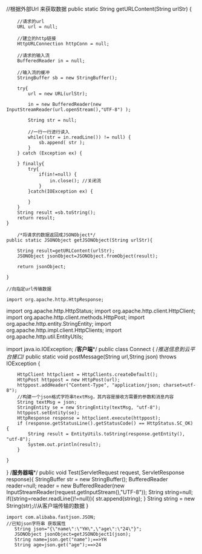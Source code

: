 //根据外部Url 来获取数据
 public static String getURLContent(String urlStr) {

        //请求的url
        URL url = null;

        //建立的http链接
        HttpURLConnection httpConn = null;

        //请求的输入流
        BufferedReader in = null;

        //输入流的缓冲
        StringBuffer sb = new StringBuffer();

        try{
            url = new URL(urlStr);

            in = new BufferedReader(new InputStreamReader(url.openStream(),"UTF-8") );

            String str = null;

            //一行一行进行读入
            while((str = in.readLine()) != null) {
                sb.append( str );
            }
        } catch (Exception ex) {

        } finally{
            try{
                if(in!=null) {
                    in.close(); //关闭流
                }
            }catch(IOException ex) {

            }
        }
        String result =sb.toString();
        return result;
    }
		
		/*将请求的数据返回成JSONObject*/
    public static JSONObject getJSONObject(String urlStr){

        String result=getURLContent(urlStr);
        JSONObject jsonObject=JSONObject.fromObject(result);

        return jsonObject;

    }
    
    //向指定url传输数据
    
    import org.apache.http.HttpResponse;
import org.apache.http.HttpStatus;
import org.apache.http.client.HttpClient;
import org.apache.http.client.methods.HttpPost;
import org.apache.http.entity.StringEntity;
import org.apache.http.impl.client.HttpClients;
import org.apache.http.util.EntityUtils;

import java.io.IOException;
/**客户端***/
public class Connect {
    /*推送信息到云平台接口*/
    public static  void postMessage(String url,String json) throws IOException {

        HttpClient httpclient = HttpClients.createDefault();
        HttpPost httppost = new HttpPost(url);
        httppost.addHeader("Content-Type", "application/json; charset=utf-8");
        //构建一个json格式字符串textMsg，其内容是接收方需要的参数和消息内容
        String textMsg = json;
        StringEntity se = new StringEntity(textMsg, "utf-8");
        httppost.setEntity(se);
        HttpResponse response = httpclient.execute(httppost);
        if (response.getStatusLine().getStatusCode() == HttpStatus.SC_OK) {
            String result = EntityUtils.toString(response.getEntity(), "utf-8");
            System.out.println(result);
        }

    }
}
/**服务器端***/
public void Test(ServletRequest request, ServletResponse response){
            StringBuffer str = new StringBuffer();
            BufferedReader reader=null;
            reader = new BufferedReader(new InputStreamReader(request.getInputStream(),"UTF-8"));
	    String string=null;
	    if((string=reader.readLine()!=null)){
	      str.append(string);
	    }
	    String string = new String(str);//从客户端传输的数据
}
    
    
    
    import com.alibaba.fastjson.JSON;
    //已知json字符串 获取属性
       String json="{\"name\":\"YH\",\"age\":\"24\"}";
       JSONObject jsonObject=getJSONObject1(json);
       String name=json.get("name");==>YH
       String age=json.get("age");==>24
       
       
	 
